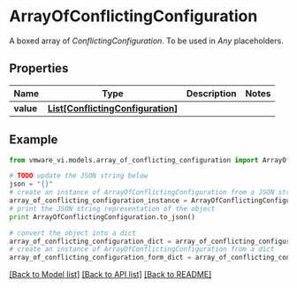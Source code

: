 # ArrayOfConflictingConfiguration

A boxed array of *ConflictingConfiguration*. To be used in *Any* placeholders. 

## Properties
Name | Type | Description | Notes
------------ | ------------- | ------------- | -------------
**value** | [**List[ConflictingConfiguration]**](ConflictingConfiguration.md) |  | 

## Example

```python
from vmware_vi.models.array_of_conflicting_configuration import ArrayOfConflictingConfiguration

# TODO update the JSON string below
json = "{}"
# create an instance of ArrayOfConflictingConfiguration from a JSON string
array_of_conflicting_configuration_instance = ArrayOfConflictingConfiguration.from_json(json)
# print the JSON string representation of the object
print ArrayOfConflictingConfiguration.to_json()

# convert the object into a dict
array_of_conflicting_configuration_dict = array_of_conflicting_configuration_instance.to_dict()
# create an instance of ArrayOfConflictingConfiguration from a dict
array_of_conflicting_configuration_form_dict = array_of_conflicting_configuration.from_dict(array_of_conflicting_configuration_dict)
```
[[Back to Model list]](../README.md#documentation-for-models) [[Back to API list]](../README.md#documentation-for-api-endpoints) [[Back to README]](../README.md)


